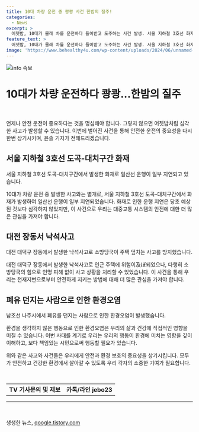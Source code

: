 ```yaml
---
title: 10대 차량 운전 중 쾅쾅 사건 한밤의 질주!
categories:
  - News
excerpt: >
  어젯밤, 10대가 몰래 차를 운전하다 들이받고 도주하는 사건 발생. 서울 지하철 3호선 화재로 일산선 운행 지연, 인명피해는 없었으나 일부 지연 발생. 대전 야산에서 낙석사고 발생하여 주택을 덮칠 뻔했으나 인명피해는 없었음. 경찰에 의해 폐유를 농수로에 버린 장소에서 수사 중. #사건사고 #화재 #낙석사고 #폐유버리기
feature_text: >
  어젯밤, 10대가 몰래 차를 운전하다 들이받고 도주하는 사건 발생. 서울 지하철 3호선 화재로 일산선 운행 지연, 인명피해는 없었으나 일부 지연 발생. 대전 야산에서 낙석사고 발생하여 주택을 덮칠 뻔했으나 인명피해는 없었음. 경찰에 의해 폐유를 농수로에 버린 장소에서 수사 중. #사건사고 #화재 #낙석사고 #폐유버리기
image: 'https://www.behealthy4u.com/wp-content/uploads/2024/06/unnamed-file.png'
---
```


<p><img src="https://www.behealthy4u.com/wp-content/uploads/2024/06/unnamed-file.png" alt="info 속보" /></p>

<h1>10대가 차량 운전하다 쾅쾅…한밤의 질주</h1>

<p data-ke-size="size16">&nbsp;</p>

<p>언제나 안전 운전이 중요하다는 것을 명심해야 합니다. 그렇지 않으면 어젯밤처럼 심각한 사고가 발생할 수 있습니다. 이번에 벌어진 사건을 통해 안전한 운전의 중요성을 다시 한번 상기시키며, 윤솔 기자가 전해드리겠습니다.</p>

<h2 data-ke-size="size26">서울 지하철 3호선 도곡-대치구간 화재</h2>

<p data-ke-size="size16">서울 지하철 3호선 도곡-대치구간에서 발생한 화재로 일산선 운행이 일부 지연되고 있습니다.</p>

<p>10대가 차량 운전 중 발생한 사고와는 별개로, 서울 지하철 3호선 도곡-대치구간에서 화재가 발생하여 일산선 운행이 일부 지연되었습니다. 화재로 인한 운행 지연은 당초 예상된 것보다 심각하지 않았지만, 이 사건으로 우리는 대중교통 시스템의 안전에 대한 더 많은 관심을 가져야 합니다.</p>

<h2 data-ke-size="size26">대전 장동서 낙석사고</h2>

<p data-ke-size="size16">대전 대덕구 장동에서 발생한 낙석사고로 소방당국이 주택 덮치는 사고를 방지했습니다.</p>

<p>대전 대덕구 장동에서 발생한 낙석사고로 인근 주택에 위험이及ぼ되었으나, 다행히 소방당국의 힘으로 인명 피해 없이 사고 상황을 처리할 수 있었습니다. 이 사건을 통해 우리는 천재지변으로부터 안전하게 지키는 방법에 대해 더 많은 관심을 가져야 합니다. </p>

<h2 data-ke-size="size26">폐유 던지는 사람으로 인한 환경오염</h2>

<p data-ke-size="size16">남조선 나주시에서 폐유를 던지는 사람으로 인한 환경오염이 발생했습니다.</p>

<p>환경을 생각하지 않은 행동으로 인한 환경오염은 우리의 삶과 건강에 직접적인 영향을 미칠 수 있습니다. 이번 사태를 계기로 우리는 우리의 행동이 환경에 미치는 영향을 깊이 이해하고, 보다 책임있는 시민으로써 행동할 필요가 있습니다.</p>

<p>위와 같은 사고와 사건들은 우리에게 안전과 환경 보호의 중요성을 상기시킵니다. 모두가 안전하고 건강한 환경에서 살아갈 수 있도록 우리 각자의 소중한 기여가 필요합니다.</p>

<p data-ke-size="size16">&nbsp;</p>

<table>
  <tbody>
    <tr>
      <td style="text-align: center; height: 17px;"><b>TV 기사문의 및 제보</b></td>
      <td style="text-align: center; height: 17px;"><b>카톡/라인 jebo23</b></td>
    </tr>
  </tbody>
</table>

<hr>

<p data-ke-size="size16">&nbsp;</p>
생생한 뉴스, <a href="https://qoogle.tistory.com" rel="dofollow">qoogle.tistory.com</a>


